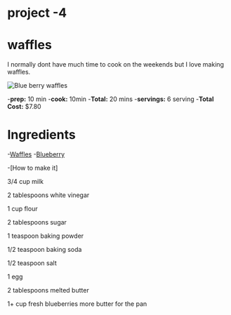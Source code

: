 # project -4
 # waffles


I normally dont have much time to cook on the weekends but I love making waffles.

![Blue berry waffles](https://howtofeedaloon.com/wp-content/uploads/2016/09/blueberry-waffles-feature.jpg)

-**prep:** 10 min
-**cook:** 10min
-**Total:** 20 mins
-**servings:** 6 serving 
-**Total Cost:** $7.80

# Ingredients

-[Waffles](https://www.target.com/p/kellogg-s-eggo-waffles-frozen-homestyle-10ct/-/A-13189240?ref=tgt_adv_XS000000&AFID=google_pla_df&fndsrc=tgtao&CPNG=PLA_Grocery%2BShopping_Local&adgroup=SC_Grocery&LID=700000001170770pgs&network=g&device=c&location=9002030&ds_rl=1246978&ds_rl=1248099&gclid=EAIaIQobChMIr7a0sZXx5AIVmoVaBR2DDQIbEAQYBCABEgIZ_vD_BwE&gclsrc=aw.ds)
-[Blueberry](https://www.walmart.com/ip/Great-Value-Frozen-Whole-Blueberries-48-oz/32252308?wmlspartner=wlpa&wl13=2157&adid=2222222242031972803&wmlspartner=wmtlabs&wl0=&wl1=g&wl2=c&wl3=367924779288&wl4=pla-619712303643&wl5=9002030&wl6=&wl7=&wl8=&wl9=pla&wl10=120643079&wl11=local&wl12=32252308&wl13=2157&veh=sem_LIA&gclid=EAIaIQobChMI8sORyZjx5AIVkK_ICh1w8woSEAQYASABEgLbKPD_BwE&gclsrc=aw.ds)

 -[How to make it] 

  3/4 cup milk

2 tablespoons white vinegar

1 cup flour

2 tablespoons sugar

1 teaspoon baking powder

1/2 teaspoon baking soda

1/2 teaspoon salt

1 egg

2 tablespoons melted butter

1+ cup fresh blueberries
more butter for the pan
